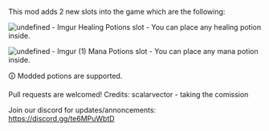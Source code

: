 This mod adds 2 new slots into the game which are the following:

![undefined - Imgur](https://github.com/MGTro/PotionSlots/assets/58431200/035ecaf6-bfcc-4ef9-98f8-69d448130e60) Healing Potions slot - You can place any healing potion inside.

![undefined - Imgur (1)](https://github.com/MGTro/PotionSlots/assets/58431200/7506e1b9-a5f8-4128-8a20-6c29143686c6) Mana Potions slot - You can place any mana potion inside.

🛈 Modded potions are supported.

Pull requests are welcomed!
Credits: scalarvector - taking the comission

Join our discord for updates/annoncements: https://discord.gg/te6MPuWbtD
